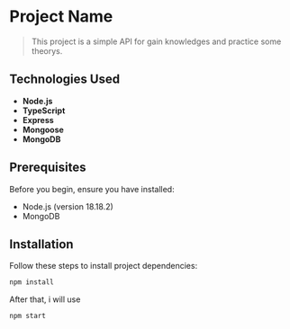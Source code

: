 # Project Name

> This project is a simple API for gain knowledges and practice some theorys.

## Technologies Used

- **Node.js**
- **TypeScript**
- **Express**
- **Mongoose**
- **MongoDB**

## Prerequisites

Before you begin, ensure you have installed:

- Node.js (version 18.18.2)
- MongoDB

## Installation

Follow these steps to install project dependencies:

```bash
npm install
```

After that, i will use

```bash
npm start
```
